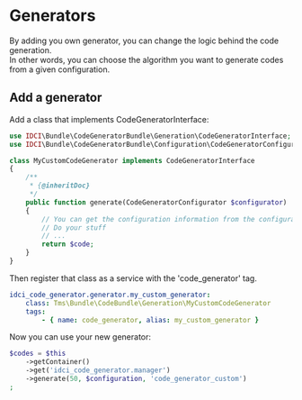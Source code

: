 Generators
==========

By adding you own generator, you can change the logic behind the code generation.  
In other words, you can choose the algorithm you want to generate codes from a given configuration.

Add a generator
---------------

Add a class that implements CodeGeneratorInterface:

```php
use IDCI\Bundle\CodeGeneratorBundle\Generation\CodeGeneratorInterface;
use IDCI\Bundle\CodeGeneratorBundle\Configuration\CodeGeneratorConfigurator;

class MyCustomCodeGenerator implements CodeGeneratorInterface
{
    /**
     * {@inheritDoc}
     */
    public function generate(CodeGeneratorConfigurator $configurator)
    {
        // You can get the configuration information from the configurator object
        // Do your stuff
        // ...
        return $code;
    }
}
```

Then register that class as a service with the 'code_generator' tag.

```yml
idci_code_generator.generator.my_custom_generator:
    class: Tms\Bundle\CodeBundle\Generation\MyCustomCodeGenerator
    tags:
        - { name: code_generator, alias: my_custom_generator }
```

Now you can use your new generator:

```php
$codes = $this
    ->getContainer()
    ->get('idci_code_generator.manager')
    ->generate(50, $configuration, 'code_generator_custom')
;
```
